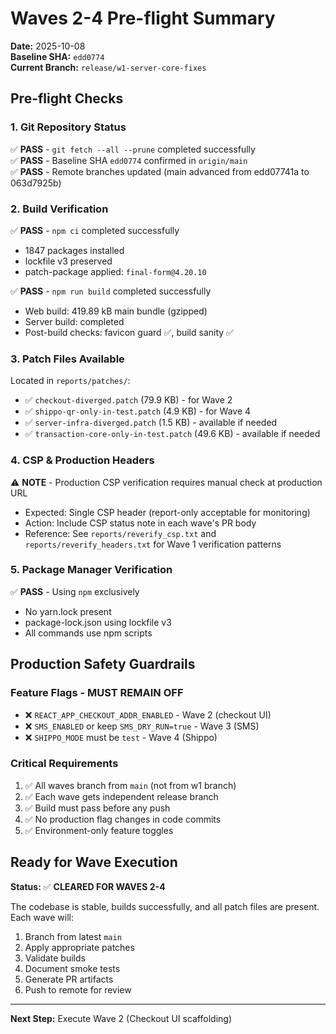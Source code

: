 # Waves 2-4 Pre-flight Summary

**Date:** 2025-10-08  
**Baseline SHA:** `edd0774`  
**Current Branch:** `release/w1-server-core-fixes`

## Pre-flight Checks

### 1. Git Repository Status
✅ **PASS** - `git fetch --all --prune` completed successfully  
✅ **PASS** - Baseline SHA `edd0774` confirmed in `origin/main`  
✅ **PASS** - Remote branches updated (main advanced from edd07741a to 063d7925b)

### 2. Build Verification
✅ **PASS** - `npm ci` completed successfully
- 1847 packages installed
- lockfile v3 preserved
- patch-package applied: `final-form@4.20.10`

✅ **PASS** - `npm run build` completed successfully
- Web build: 419.89 kB main bundle (gzipped)
- Server build: completed
- Post-build checks: favicon guard ✅, build sanity ✅

### 3. Patch Files Available
Located in `reports/patches/`:
- ✅ `checkout-diverged.patch` (79.9 KB) - for Wave 2
- ✅ `shippo-qr-only-in-test.patch` (4.9 KB) - for Wave 4
- ✅ `server-infra-diverged.patch` (1.5 KB) - available if needed
- ✅ `transaction-core-only-in-test.patch` (49.6 KB) - available if needed

### 4. CSP & Production Headers
⚠️ **NOTE** - Production CSP verification requires manual check at production URL
- Expected: Single CSP header (report-only acceptable for monitoring)
- Action: Include CSP status note in each wave's PR body
- Reference: See `reports/reverify_csp.txt` and `reports/reverify_headers.txt` for Wave 1 verification patterns

### 5. Package Manager Verification
✅ **PASS** - Using `npm` exclusively
- No yarn.lock present
- package-lock.json using lockfile v3
- All commands use npm scripts

## Production Safety Guardrails

### Feature Flags - MUST REMAIN OFF
- ❌ `REACT_APP_CHECKOUT_ADDR_ENABLED` - Wave 2 (checkout UI)
- ❌ `SMS_ENABLED` or keep `SMS_DRY_RUN=true` - Wave 3 (SMS)
- ❌ `SHIPPO_MODE` must be `test` - Wave 4 (Shippo)

### Critical Requirements
1. ✅ All waves branch from `main` (not from w1 branch)
2. ✅ Each wave gets independent release branch
3. ✅ Build must pass before any push
4. ✅ No production flag changes in code commits
5. ✅ Environment-only feature toggles

## Ready for Wave Execution

**Status:** ✅ **CLEARED FOR WAVES 2-4**

The codebase is stable, builds successfully, and all patch files are present. Each wave will:
1. Branch from latest `main`
2. Apply appropriate patches
3. Validate builds
4. Document smoke tests
5. Generate PR artifacts
6. Push to remote for review

---
**Next Step:** Execute Wave 2 (Checkout UI scaffolding)


